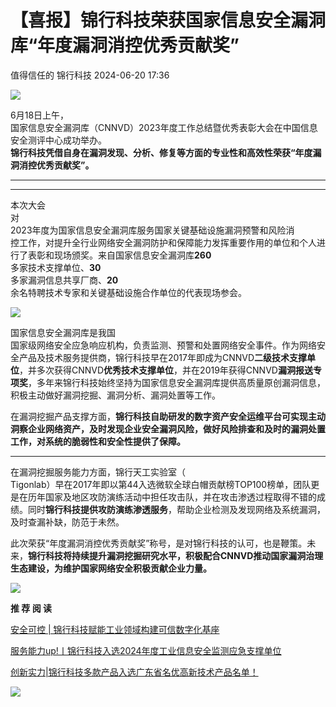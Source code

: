 #  【喜报】锦行科技荣获国家信息安全漏洞库“年度漏洞消控优秀贡献奖”   
值得信任的  锦行科技   2024-06-20 17:36  
  
![](https://mmbiz.qpic.cn/sz_mmbiz_gif/2CRGGNuQruAug9BPh8kLiaKGv49WicSCY73U2Ea8l9Yiag9kjHFho5q93KLIwZ2CujuTgVsK6fMP8ShptGbGk8ITw/640?wx_fmt=gif&from=appmsg "")  
  
6月18日上午，  
国家信息安全漏洞库（CNNVD）2023年度工作总结暨优秀表彰大会在中国信息安全测评中心成功举办。  
**锦行科技凭借自身在漏洞发现、分析、修复等方面的专业性和高效性荣获“年度漏洞消控优秀贡献奖”。**  
  
****  
****  
本次大会  
对  
2023年度为国家信息安全漏洞库服务国家关键基础设施漏洞预警和风险消  
控工作，对提升全行业网络安全漏洞防护和保障能力发挥重要作用的单位和个人进行了表彰和现场颁奖。来自国家信息安全漏洞库**260**  
多家技术支撑单位、**30**  
多家漏洞信息共享厂商、**20**  
余名特聘技术专家和关键基础设施合作单位的代表现场参会。  
  
  
![](https://mmbiz.qpic.cn/mmbiz_gif/FIBZec7ucChhZqvOVoz3euT3icYwAAGMrYiaCEa3IwKQ1zxPd5ZrDa6zrocMiccjpdiaY8Rv0ibvcUgYBVgsibXUG4bQ/640?wx_fmt=gif "")  
  
  
国家信息安全漏洞库是我国  
国家级网络安全应急响应机构，负责监测、预警和处置网络安全事件。作为网络安全产品及技术服务提供商，锦行科技早在2017年即成为CNNVD**二级技术支撑单位**，并多次获得CNNVD**优秀技术支撑单位**，并在2019年获得CNNVD**漏洞报送专项奖**，多年来锦行科技始终坚持为国家信息安全漏洞库提供高质量原创漏洞信息，积极主动做好漏洞挖掘、漏洞分析、漏洞处置等工作。  
  
  
在漏洞挖掘产品支撑方面，**锦行科技自助研发的数字资产安全运维平台可实现主动洞察企业网络资产，及时发现企业安全漏洞风险，做好风险排查和及时的漏洞处置工作，对系统的脆弱性和安全性提供了保障。**  
  
****  
在漏洞挖掘服务能力方面，锦行天工实验室（  
Tigonlab）早在2017年即以第44入选微软全球白帽贡献榜TOP100榜单，团队更是在历年国家及地区攻防演练活动中担任攻击队，并在攻击渗透过程取得不错的成绩。同时**锦行科技提供攻防演练渗透服务**，帮助企业检测及发现网络及系统漏洞，及时查漏补缺，防范于未然。  
  
  
此次荣获“年度漏洞消控优秀贡献奖”称号，是对锦行科技的认可，也是鞭策。未  
来，**锦行科技将持续提升漏洞挖掘研究水平，积极配合CNNVD推动国家漏洞治理生态建设，为维护国家网络安全积极贡献企业力量。**  
  
![](https://mmbiz.qpic.cn/mmbiz_gif/2CRGGNuQruD6rSnJpSL57NHjuX79JSjjyYviaibNeS3xmGzPfoict6VdnvyuYEq6JdjQqre3WkicWWU7hjpicS2ByibQ/640?wx_fmt=gif&wxfrom=5&wx_lazy=1 "")  
  
**推 荐 阅 读**  
  
  
  
  
[ 安全可控 | 锦行科技赋能工业领域构建可信数字化基座](https://mp.weixin.qq.com/s?__biz=MzIxNTQxMjQyNg==&mid=2247492126&idx=1&sn=5515a96fd30d037ee44b0e9102e782c6&chksm=979a19bba0ed90ad5244cefcad2920eab6435f631297fc733b38f5500994526d7b056fbfdcd8&scene=21#wechat_redirect)  
  
  
  
[ 服务能力up!丨锦行科技入选2024年度工业信息安全监测应急支撑单位](https://mp.weixin.qq.com/s?__biz=MzIxNTQxMjQyNg==&mid=2247491997&idx=1&sn=fa4cc932d7ae2e00b12f0962cafb23b2&chksm=979a1a38a0ed932e2f9974adbd2d76259a597ade611ec7237b7afbd15362d0dfd234feb12ede&scene=21#wechat_redirect)  
  
  
[创新实力|锦行科技多款产品入选广东省名优高新技术产品名单！](https://mp.weixin.qq.com/s?__biz=MzIxNTQxMjQyNg==&mid=2247491921&idx=1&sn=8d8b11af2183fdfff33f7c078c39b8fe&chksm=979a1af4a0ed93e2c59c4f99d45c7044669519d85def7c4b28397064e8236d41427ee48e0f01&scene=21#wechat_redirect)  
  
  
![](https://mmbiz.qpic.cn/mmbiz_gif/2CRGGNuQruBy67pKAiadAicicia5vPm2xla4zAiccf9wQm5dGGTWiaic61UXVZWCtnV8Vx2RNh2p2eHFnaSTJEhZ7LRxQ/640?wx_fmt=gif&wxfrom=5&wx_lazy=1 "")  
  
  
  
  
  
